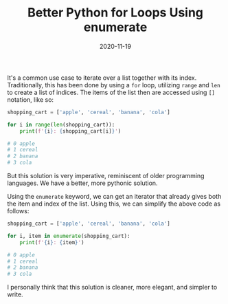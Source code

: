 ﻿---
title: 'Better Python for Loops Using enumerate'
description: 'Get the item and index in one go'
date: '2020-11-19'
---

It's a common use case to iterate over a list together with its index. Traditionally, this has been done by using a `for` loop, utilizing `range` and `len` to create a list of indices. The items of the list then are accessed using `[]` notation, like so:
```python
shopping_cart = ['apple', 'cereal', 'banana', 'cola']

for i in range(len(shopping_cart)):
    print(f'{i}: {shopping_cart[i]}')

# 0 apple
# 1 cereal
# 2 banana
# 3 cola
```
But this solution is very imperative, reminiscent of older programming languages. We have a better, more pythonic solution.

Using the `enumerate` keyword, we can get an iterator that already gives both the item and index of the list. Using this, we can simplify the above code as follows:

```python
shopping_cart = ['apple', 'cereal', 'banana', 'cola']

for i, item in enumerate(shopping_cart):
	print(f'{i}: {item}')

# 0 apple
# 1 cereal
# 2 banana
# 3 cola
```
I personally think that this solution is cleaner, more elegant, and simpler to write. 
